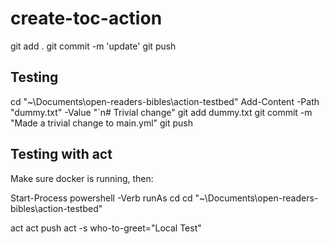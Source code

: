 # create-toc-action



git add .
git commit -m 'update'
git push



## Testing

cd "~\Documents\open-readers-bibles\action-testbed"
Add-Content -Path "dummy.txt" -Value "`n# Trivial change"
git add dummy.txt
git commit -m "Made a trivial change to main.yml"
git push


## Testing with act
Make sure docker is running, then:

Start-Process powershell -Verb runAs
cd
cd "~\Documents\open-readers-bibles\action-testbed"

act
act push
act -s who-to-greet="Local Test"